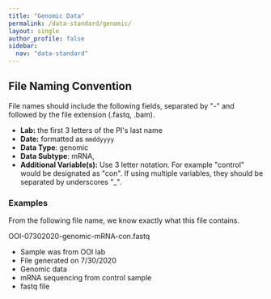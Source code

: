```yaml
---
title: "Genomic Data"
permalink: /data-standard/genomic/
layout: single
author_profile: false
sidebar:
  nav: "data-standard"
---
```


## File Naming Convention

File names should include the following fields, separated by "-" and followed by the file extension (.fastq, .bam).

+ **Lab:** the first 3 letters of the PI's last name
+ **Date:** formatted as `mmddyyyy`
+ **Data Type**: genomic
+ **Data Subtype**: mRNA, 
+ **Additional Variable(s):** Use 3 letter notation.  For example "control" would be designated as "con". If using multiple variables, they should be separated by underscores "_".

### Examples

From the following file name, we know exactly what this file contains.

OOI-07302020-genomic-mRNA-con.fastq

+ Sample was from OOI lab
+ File generated on 7/30/2020
+ Genomic data
+ mRNA sequencing from control sample
+ fastq file


